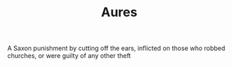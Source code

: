 ---
title: Aures
permalink: "/definitions/aures.html"
body: A Saxon punishment by cutting off the ears, inflicted on those who robbed churches,
  or were guilty of any other theft
published_at: '2018-07-07'
layout: post
---